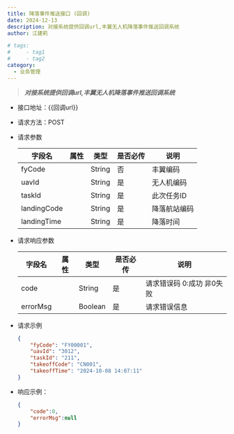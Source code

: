 ```yaml
---
title: 降落事件推送接口 (回调) 
date: 2024-12-13
description: 对接系统提供回调url,丰翼无人机降落事件推送回调系统
author: 江建莉

# tags:
#     - tag1
#     - tag2
category:
  - 业务管理
---
```


> ***对接系统提供回调url,丰翼无人机降落事件推送回调系统***

- 接口地址：{{回调url}}
- 请求方法：POST
- 请求参数

    |字段名			|属性	    |类型	|是否必传	|说明            |
    |---------------|-----------|-------|-----------|----------------|
	|fyCode			|			|String	|否			|丰翼编码        |
	|uavId			|			|String	|是			|无人机编码      |
	|taskId			|			|String	|是			|此次任务ID      |
	|landingCode	|			|String	|是			|降落航站编码    |
	|landingTime	|			|String	|是			|降落时间        |

	
- 请求响应参数

    |字段名	 		|属性	    |类型	|是否必传	|说明	                  |
    |---------------|-----------|-------|-----------|-------------------------|
	|code 			|			|String	|是			|请求错误码 0:成功 非0失败|
	|errorMsg		|			|Boolean|是			|请求错误信息             |


- 请求示例
    ```json
    {
        "fyCode": "FY00001",
        "uavId": "3012",
        "taskId": "211",
        "takeoffCode": "CN001",
        "takeoffTime": "2024-10-08 14:07:11"
    }
    ```
- 响应示例：
   
    ```json
	{
        "code":0,
        "errorMsg":null
	}
    ```